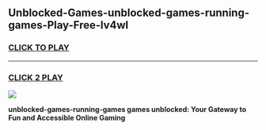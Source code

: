 
## Unblocked-Games-unblocked-games-running-games-Play-Free-lv4wl
<h3>
<a href="https://premium76.site?title=unblocked-games-running-games&ref=23A">CLICK TO PLAY</a></h3>
<hr>

<h3>
<a href="https://premium76.site?title=unblocked-games-running-games&ref=23A">CLICK 2 PLAY</a>
  
</h3>

<a href="https://premium76.site?title=unblocked-games-running-games&ref=23A"><img src="https://clearcache.store/games.png"></a>


**unblocked-games-running-games games unblocked: Your Gateway to Fun and Accessible Online Gaming**

